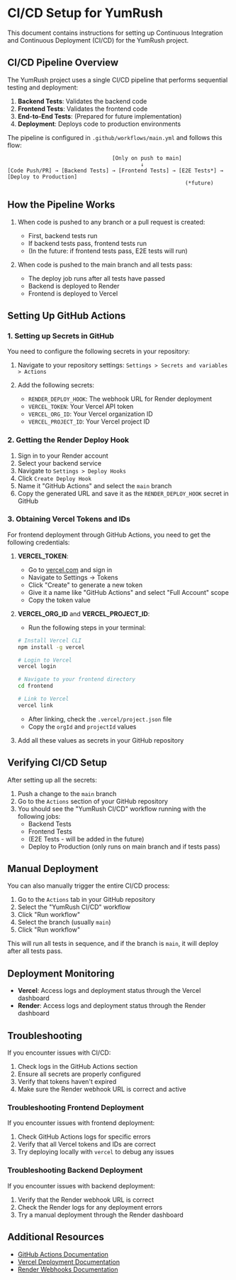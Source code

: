 # CI/CD Setup for YumRush

This document contains instructions for setting up Continuous Integration and Continuous Deployment (CI/CD) for the YumRush project.

## CI/CD Pipeline Overview

The YumRush project uses a single CI/CD pipeline that performs sequential testing and deployment:

1. **Backend Tests**: Validates the backend code
2. **Frontend Tests**: Validates the frontend code
3. **End-to-End Tests**: (Prepared for future implementation)
4. **Deployment**: Deploys code to production environments

The pipeline is configured in `.github/workflows/main.yml` and follows this flow:

```
                                 [Only on push to main]
                                          ↓
[Code Push/PR] → [Backend Tests] → [Frontend Tests] → [E2E Tests*] → [Deploy to Production]
                                                        (*future)
```

## How the Pipeline Works

1. When code is pushed to any branch or a pull request is created:
   - First, backend tests run
   - If backend tests pass, frontend tests run
   - (In the future: if frontend tests pass, E2E tests will run)

2. When code is pushed to the main branch and all tests pass:
   - The deploy job runs after all tests have passed
   - Backend is deployed to Render
   - Frontend is deployed to Vercel

## Setting Up GitHub Actions

### 1. Setting up Secrets in GitHub

You need to configure the following secrets in your repository:

1. Navigate to your repository settings: `Settings > Secrets and variables > Actions`
2. Add the following secrets:

   - `RENDER_DEPLOY_HOOK`: The webhook URL for Render deployment
   - `VERCEL_TOKEN`: Your Vercel API token
   - `VERCEL_ORG_ID`: Your Vercel organization ID
   - `VERCEL_PROJECT_ID`: Your Vercel project ID

### 2. Getting the Render Deploy Hook

1. Sign in to your Render account
2. Select your backend service
3. Navigate to `Settings > Deploy Hooks`
4. Click `Create Deploy Hook`
5. Name it "GitHub Actions" and select the `main` branch
6. Copy the generated URL and save it as the `RENDER_DEPLOY_HOOK` secret in GitHub

### 3. Obtaining Vercel Tokens and IDs

For frontend deployment through GitHub Actions, you need to get the following credentials:

1. **VERCEL_TOKEN**:
   - Go to [vercel.com](https://vercel.com) and sign in
   - Navigate to Settings → Tokens
   - Click "Create" to generate a new token
   - Give it a name like "GitHub Actions" and select "Full Account" scope
   - Copy the token value

2. **VERCEL_ORG_ID** and **VERCEL_PROJECT_ID**:
   - Run the following steps in your terminal:
   ```bash
   # Install Vercel CLI
   npm install -g vercel
   
   # Login to Vercel
   vercel login
   
   # Navigate to your frontend directory
   cd frontend
   
   # Link to Vercel
   vercel link
   ```
   - After linking, check the `.vercel/project.json` file
   - Copy the `orgId` and `projectId` values

3. Add all these values as secrets in your GitHub repository

## Verifying CI/CD Setup

After setting up all the secrets:

1. Push a change to the `main` branch
2. Go to the `Actions` section of your GitHub repository
3. You should see the "YumRush CI/CD" workflow running with the following jobs:
   - Backend Tests
   - Frontend Tests
   - (E2E Tests - will be added in the future)
   - Deploy to Production (only runs on main branch and if tests pass)

## Manual Deployment

You can also manually trigger the entire CI/CD process:

1. Go to the `Actions` tab in your GitHub repository
2. Select the "YumRush CI/CD" workflow
3. Click "Run workflow"
4. Select the branch (usually `main`)
5. Click "Run workflow"

This will run all tests in sequence, and if the branch is `main`, it will deploy after all tests pass.

## Deployment Monitoring

- **Vercel**: Access logs and deployment status through the Vercel dashboard
- **Render**: Access logs and deployment status through the Render dashboard

## Troubleshooting

If you encounter issues with CI/CD:

1. Check logs in the GitHub Actions section
2. Ensure all secrets are properly configured
3. Verify that tokens haven't expired
4. Make sure the Render webhook URL is correct and active

### Troubleshooting Frontend Deployment

If you encounter issues with frontend deployment:

1. Check GitHub Actions logs for specific errors
2. Verify that all Vercel tokens and IDs are correct
3. Try deploying locally with `vercel` to debug any issues

### Troubleshooting Backend Deployment

If you encounter issues with backend deployment:

1. Verify that the Render webhook URL is correct
2. Check the Render logs for any deployment errors
3. Try a manual deployment through the Render dashboard

## Additional Resources

- [GitHub Actions Documentation](https://docs.github.com/en/actions)
- [Vercel Deployment Documentation](https://vercel.com/docs)
- [Render Webhooks Documentation](https://render.com/docs/deploy-hooks)